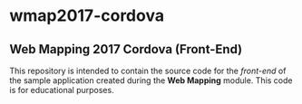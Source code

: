 # wmap2017-cordova
## Web Mapping 2017 Cordova (Front-End)

This repository is intended to contain the source code for the *front-end* of the sample application created during the **Web Mapping** module. This code is for educational purposes.
